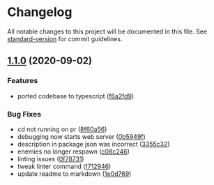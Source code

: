 # Changelog

All notable changes to this project will be documented in this file. See [standard-version](https://github.com/conventional-changelog/standard-version) for commit guidelines.

## [1.1.0](https://github.com/NuclearRedeye/ludumdare32/compare/v1.0.0...v1.1.0) (2020-09-02)


### Features

* ported codebase to typescript ([f6a2fd9](https://github.com/NuclearRedeye/ludumdare32/commit/f6a2fd9bde4067047095a9d1786bc000733a7177))


### Bug Fixes

* cd not running on pr ([8f60a56](https://github.com/NuclearRedeye/ludumdare32/commit/8f60a560f03552333b170d25845f5ae2f0fffd95))
* debugging now starts web server ([0b5949f](https://github.com/NuclearRedeye/ludumdare32/commit/0b5949fcfd45ea4bff6efd886f23ee010df201fe))
* description in package json was incorrect ([3355c32](https://github.com/NuclearRedeye/ludumdare32/commit/3355c32e63c8bb3843d7a7c909eced5191970ae5))
* enemies no longer respawn ([c08c246](https://github.com/NuclearRedeye/ludumdare32/commit/c08c2468fb5d0a040e3fca48cac5bfd5faa3b743))
* linting issues ([0f78731](https://github.com/NuclearRedeye/ludumdare32/commit/0f78731564f5e0e8fa332e8dbdec3e9dc655e22c))
* tweak linter command ([f712946](https://github.com/NuclearRedeye/ludumdare32/commit/f7129464280a093e11e65335e9e63e5f9f0323fa))
* update readme to markdown ([1e0d769](https://github.com/NuclearRedeye/ludumdare32/commit/1e0d76976c645815ffa4222bde744c9d92f855e5))
